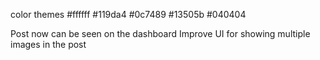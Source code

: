 

color themes
#ffffff
#119da4
#0c7489
#13505b
#040404






Post now can be seen on the dashboard
Improve UI for showing multiple images in the post